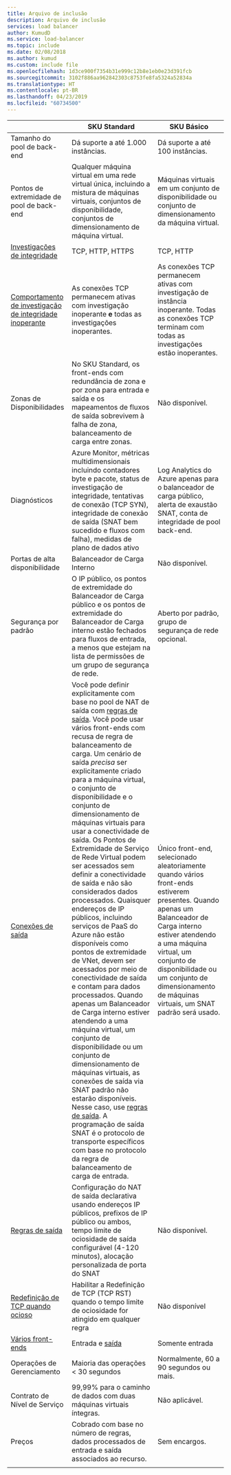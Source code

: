 ```yaml
---
title: Arquivo de inclusão
description: Arquivo de inclusão
services: load balancer
author: KumudD
ms.service: load-balancer
ms.topic: include
ms.date: 02/08/2018
ms.author: kumud
ms.custom: include file
ms.openlocfilehash: 1d3ce900f7354b31e999c12b8e1eb0e23d391fcb
ms.sourcegitcommit: 3102f886aa962842303c8753fe8fa5324a52834a
ms.translationtype: HT
ms.contentlocale: pt-BR
ms.lasthandoff: 04/23/2019
ms.locfileid: "60734500"
---
```

| | SKU Standard | SKU Básico |
| --- | --- | --- |
| Tamanho do pool de back-end | Dá suporte a até 1.000 instâncias. | Dá suporte a até 100 instâncias. |
| Pontos de extremidade de pool de back-end | Qualquer máquina virtual em uma rede virtual única, incluindo a mistura de máquinas virtuais, conjuntos de disponibilidade, conjuntos de dimensionamento de máquina virtual. | Máquinas virtuais em um conjunto de disponibilidade ou conjunto de dimensionamento da máquina virtual. |
| [Investigações de integridade](../articles/load-balancer/load-balancer-custom-probe-overview.md#types) | TCP, HTTP, HTTPS | TCP, HTTP |
| [Comportamento de investigação de integridade inoperante](../articles/load-balancer/load-balancer-custom-probe-overview.md#probedown) | As conexões TCP permanecem ativas com investigação inoperante __e__ todas as investigações inoperantes. | As conexões TCP permanecem ativas com investigação de instância inoperante. Todas as conexões TCP terminam com todas as investigações estão inoperantes. |
| Zonas de Disponibilidades | No SKU Standard, os front-ends com redundância de zona e por zona para entrada e saída e os mapeamentos de fluxos de saída sobrevivem à falha de zona, balanceamento de carga entre zonas. | Não disponível. |
| Diagnósticos | Azure Monitor, métricas multidimensionais incluindo contadores byte e pacote, status de investigação de integridade, tentativas de conexão (TCP SYN), integridade de conexão de saída (SNAT bem sucedido e fluxos com falha), medidas de plano de dados ativo | Log Analytics do Azure apenas para o balanceador de carga público, alerta de exaustão SNAT, conta de integridade de pool back-end. |
| Portas de alta disponibilidade | Balanceador de Carga Interno | Não disponível. |
| Segurança por padrão | O IP público, os pontos de extremidade do Balanceador de Carga público e os pontos de extremidade do Balanceador de Carga interno estão fechados para fluxos de entrada, a menos que estejam na lista de permissões de um grupo de segurança de rede. | Aberto por padrão, grupo de segurança de rede opcional. |
| [Conexões de saída](../articles/load-balancer/load-balancer-outbound-connections.md) | Você pode definir explicitamente com base no pool de NAT de saída com [regras de saída](../articles/load-balancer/load-balancer-outbound-rules-overview.md). Você pode usar vários front-ends com recusa de regra de balanceamento de carga. Um cenário de saída _precisa_ ser explicitamente criado para a máquina virtual, o conjunto de disponibilidade e o conjunto de dimensionamento de máquinas virtuais para usar a conectividade de saída.  Os Pontos de Extremidade de Serviço de Rede Virtual podem ser acessados sem definir a conectividade de saída e não são considerados dados processados.  Quaisquer endereços de IP públicos, incluindo serviços de PaaS do Azure não estão disponíveis como pontos de extremidade de VNet, devem ser acessados por meio de conectividade de saída e contam para dados processados. Quando apenas um Balanceador de Carga interno estiver atendendo a uma máquina virtual, um conjunto de disponibilidade ou um conjunto de dimensionamento de máquinas virtuais, as conexões de saída via SNAT padrão não estarão disponíveis. Nesse caso, use [regras de saída](../articles/load-balancer/load-balancer-outbound-rules-overview.md). A programação de saída SNAT é o protocolo de transporte específicos com base no protocolo da regra de balanceamento de carga de entrada. | Único front-end, selecionado aleatoriamente quando vários front-ends estiverem presentes.  Quando apenas um Balanceador de Carga interno estiver atendendo a uma máquina virtual, um conjunto de disponibilidade ou um conjunto de dimensionamento de máquinas virtuais, um SNAT padrão será usado. |
| [Regras de saída](../articles/load-balancer/load-balancer-outbound-rules-overview.md) | Configuração do NAT de saída declarativa usando endereços IP públicos, prefixos de IP público ou ambos, tempo limite de ociosidade de saída configurável (4-120 minutos), alocação personalizada de porta do SNAT | Não disponível. |
|  [Redefinição de TCP quando ocioso](../articles/load-balancer/load-balancer-tcp-reset.md) | Habilitar a Redefinição de TCP (TCP RST) quando o tempo limite de ociosidade for atingido em qualquer regra | Não disponível |
| [Vários front-ends](../articles/load-balancer/load-balancer-multivip-overview.md) | Entrada e [saída](../articles/load-balancer/load-balancer-outbound-connections.md) | Somente entrada |
| Operações de Gerenciamento | Maioria das operações < 30 segundos | Normalmente, 60 a 90 segundos ou mais. |
| Contrato de Nível de Serviço | 99,99% para o caminho de dados com duas máquinas virtuais íntegras. | Não aplicável. | 
| Preços | Cobrado com base no número de regras, dados processados de entrada e saída associados ao recurso.  | Sem encargos. |
|  |  |  |
